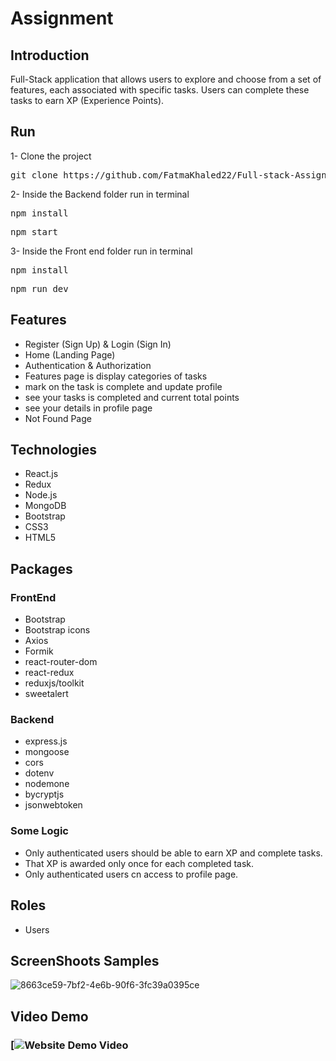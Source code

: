 <h1>Assignment</h1>
<h2>Introduction</h2>
Full-Stack application that allows users to explore and choose from a set of features, each associated with specific tasks. Users can complete these tasks to earn XP (Experience Points).

<h2>Run</h2>
1- Clone the project
<pre>
git clone https://github.com/FatmaKhaled22/Full-stack-Assignment
</pre>
2- Inside the Backend folder run in terminal
<pre>
npm install
</pre>

<pre>
npm start
</pre>

3- Inside the Front end folder run in terminal
<pre>
npm install
</pre>

<pre>
npm run dev
</pre>


## Features
- Register (Sign Up) & Login (Sign In)
- Home (Landing Page)
- Authentication & Authorization
- Features page is display categories of tasks 
- mark on the task is complete and update profile
- see your tasks is completed and current total points  
- see your details in profile page
- Not Found Page



## Technologies
- React.js
- Redux
- Node.js
- MongoDB
- Bootstrap
- CSS3
- HTML5

## Packages
### FrontEnd
- Bootstrap
- Bootstrap icons
- Axios
- Formik 
- react-router-dom
- react-redux
- reduxjs/toolkit
- sweetalert

### Backend
- express.js
- mongoose
- cors
- dotenv
- nodemone
- bycryptjs
- jsonwebtoken

### Some Logic
- Only authenticated users should be able to earn XP and complete tasks.
- That XP is awarded only once for each completed task.
- Only authenticated users cn access to profile page.
## Roles
- Users

## ScreenShoots Samples

![8663ce59-7bf2-4e6b-90f6-3fc39a0395ce](https://github.com/SamarSamyE/Pharmacy_System/assets/125185900/523738b8-b0fb-482f-baf8-afbebb8584dc)



## Video Demo 

### [![Website Demo Video](https://drive.google.com/file/d/1tdfaf1M86Ru-7QGFdoFSY676hx2OEvlV/view?usp=sharing)
